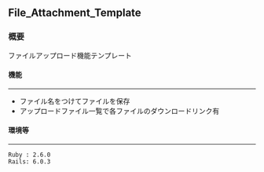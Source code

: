## File_Attachment_Template

### 概要

ファイルアップロード機能テンプレート

#### 機能
---
- ファイル名をつけてファイルを保存
- アップロードファイル一覧で各ファイルのダウンロードリンク有

#### 環境等
---
```
Ruby : 2.6.0
Rails: 6.0.3
```
